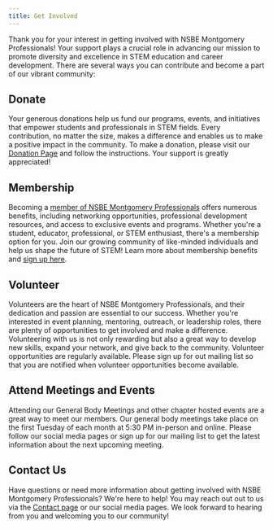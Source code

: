 ```yaml
---
title: Get Involved
---
```


Thank you for your interest in getting involved with NSBE Montgomery Professionals! Your support plays a crucial role in advancing our mission to promote diversity and excellence in STEM education and career development. There are several ways you can contribute and become a part of our vibrant community:

## Donate

Your generous donations help us fund our programs, events, and initiatives that empower students and professionals in STEM fields. Every contribution, no matter the size, makes a difference and enables us to make a positive impact in the community. To make a donation, please visit our [Donation Page](/donate) and follow the instructions. Your support is greatly appreciated!

## Membership

Becoming a [member of NSBE Montgomery Professionals](/membership) offers numerous benefits, including networking opportunities, professional development resources, and access to exclusive events and programs. Whether you're a student, educator, professional, or STEM enthusiast, there's a membership option for you. Join our growing community of like-minded individuals and help us shape the future of STEM! Learn more about membership benefits and [sign up here](/membership).

## Volunteer

Volunteers are the heart of NSBE Montgomery Professionals, and their dedication and passion are essential to our success. Whether you're interested in event planning, mentoring, outreach, or leadership roles, there are plenty of opportunities to get involved and make a difference. Volunteering with us is not only rewarding but also a great way to develop new skills, expand your network, and give back to the community. Volunteer opportunities are regularly available. Please sign up for out mailing list so that you are notified when volunteer opportunities become available.

## Attend Meetings and Events

Attending our General Body Meetings and other chapter hosted events are a great way to meet our members. Our general
body meetings take place on the first Tuesday of each month at 5:30 PM in-person and online. Please follow our 
social media pages or sign up for our mailing list to get the latest information about the next upcoming meeting.

## Contact Us

Have questions or need more information about getting involved with NSBE Montgomery Professionals? We're here to help!
You may reach out out to us via the [Contact page](/contact) or our social media pages. 
We look forward to hearing from you and welcoming you to our community!
